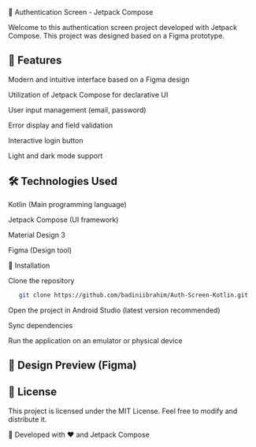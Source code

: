 📱 Authentication Screen - Jetpack Compose

Welcome to this authentication screen project developed with Jetpack Compose. This project was designed based on a Figma prototype.

## 📌 Features

Modern and intuitive interface based on a Figma design

Utilization of Jetpack Compose for declarative UI

User input management (email, password)

Error display and field validation

Interactive login button

Light and dark mode support

## 🛠️ Technologies Used

Kotlin (Main programming language)

Jetpack Compose (UI framework)

Material Design 3


Figma (Design tool)

🚀 Installation

Clone the repository
   ```bash
      git clone https://github.com/badiniibrahim/Auth-Screen-Kotlin.git
   ```

Open the project in Android Studio (latest version recommended)

Sync dependencies

Run the application on an emulator or physical device


## 🎨 Design Preview (Figma)


## 📜 License

This project is licensed under the MIT License. Feel free to modify and distribute it.

🚀 Developed with ❤️ and Jetpack Compose

